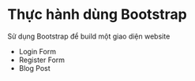 # Thực hành dùng Bootstrap

Sử dụng Bootstrap để build một giao diện website

- Login Form
- Register Form
- Blog Post
